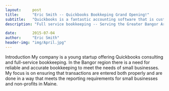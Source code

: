 ```yaml
---
layout:     post
title:      "Eric Smith -- Quickbooks Bookkeping Grand Opening!"
subtitle:   "Quickbooks is a fantastic accounting software that is customized to meet your small business needs."
description: "Full service bookkeeping -- Serving the Greater Bangor Area"

date:       2015-07-04
author:     "Eric Smith"
header-img: "img/April.jpg"
---
```

<img scr="/img//posts/architecture-2012.jpg" width="800">
Introduction
My company is a young startup offering Quickbooks consulting and full-service bookkeeping.  In the Bangor region there is a need for reliable and accurate bookkeeping to meet the needs of small businesses.  My focus is on ensuring that transactions are entered both properly and are done in a way that meets the reporting requirements for small businesses and non-profits in Maine. 
